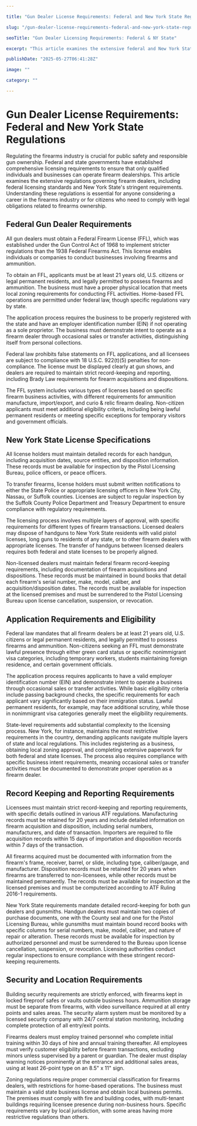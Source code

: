 ```yaml
---

title: "Gun Dealer License Requirements: Federal and New York State Regulations"

slug: "/gun-dealer-license-requirements-federal-and-new-york-state-regulations/"

seoTitle: "Gun Dealer Licensing Requirements: Federal & NY State"

excerpt: "This article examines the extensive federal and New York State regulations governing firearm dealers, including licensing requirements, security standards, and record-keeping expectations. Understanding these regulations is crucial for compliance with legal obligations in the firearms industry."

publishDate: "2025-05-27T06:41:28Z"

image: ""

category: ""

---
```



# Gun Dealer License Requirements: Federal and New York State Regulations

Regulating the firearms industry is crucial for public safety and responsible gun ownership. Federal and state governments have established comprehensive licensing requirements to ensure that only qualified individuals and businesses can operate firearm dealerships. This article examines the extensive regulations governing firearm dealers, including federal licensing standards and New York State's stringent requirements. Understanding these regulations is essential for anyone considering a career in the firearms industry or for citizens who need to comply with legal obligations related to firearms ownership.


## Federal Gun Dealer Requirements

All gun dealers must obtain a Federal Firearm License (FFL), which was established under the Gun Control Act of 1968 to implement stricter regulations than the 1938 Federal Firearms Act. This license enables individuals or companies to conduct businesses involving firearms and ammunition.

To obtain an FFL, applicants must be at least 21 years old, U.S. citizens or legal permanent residents, and legally permitted to possess firearms and ammunition. The business must have a proper physical location that meets local zoning requirements for conducting FFL activities. Home-based FFL operations are permitted under federal law, though specific regulations vary by state.

The application process requires the business to be properly registered with the state and have an employer identification number (EIN) if not operating as a sole proprietor. The business must demonstrate intent to operate as a firearm dealer through occasional sales or transfer activities, distinguishing itself from personal collections.

Federal law prohibits false statements on FFL applications, and all licensees are subject to compliance with 18 U.S.C. 922(t)(5) penalties for non-compliance. The license must be displayed clearly at gun shows, and dealers are required to maintain strict record-keeping and reporting, including Brady Law requirements for firearm acquisitions and dispositions.

The FFL system includes various types of licenses based on specific firearm business activities, with different requirements for ammunition manufacture, import/export, and curio & relic firearm dealing. Non-citizen applicants must meet additional eligibility criteria, including being lawful permanent residents or meeting specific exceptions for temporary visitors and government officials.


## New York State License Specifications

All license holders must maintain detailed records for each handgun, including acquisition dates, source entities, and disposition information. These records must be available for inspection by the Pistol Licensing Bureau, police officers, or peace officers.

To transfer firearms, license holders must submit written notifications to either the State Police or appropriate licensing officers in New York City, Nassau, or Suffolk counties. Licenses are subject to regular inspection by the Suffolk County Police Department and Treasury Department to ensure compliance with regulatory requirements.

The licensing process involves multiple layers of approval, with specific requirements for different types of firearm transactions. Licensed dealers may dispose of handguns to New York State residents with valid pistol licenses, long guns to residents of any state, or to other firearm dealers with appropriate licenses. The transfer of handguns between licensed dealers requires both federal and state licenses to be properly aligned.

Non-licensed dealers must maintain federal firearm record-keeping requirements, including documentation of firearm acquisitions and dispositions. These records must be maintained in bound books that detail each firearm's serial number, make, model, caliber, and acquisition/disposition dates. The records must be available for inspection at the licensed premises and must be surrendered to the Pistol Licensing Bureau upon license cancellation, suspension, or revocation.


## Application Requirements and Eligibility

Federal law mandates that all firearm dealers be at least 21 years old, U.S. citizens or legal permanent residents, and legally permitted to possess firearms and ammunition. Non-citizens seeking an FFL must demonstrate lawful presence through either green card status or specific nonimmigrant visa categories, including temporary workers, students maintaining foreign residence, and certain government officials.

The application process requires applicants to have a valid employer identification number (EIN) and demonstrate intent to operate a business through occasional sales or transfer activities. While basic eligibility criteria include passing background checks, the specific requirements for each applicant vary significantly based on their immigration status. Lawful permanent residents, for example, may face additional scrutiny, while those in nonimmigrant visa categories generally meet the eligibility requirements.

State-level requirements add substantial complexity to the licensing process. New York, for instance, maintains the most restrictive requirements in the country, demanding applicants navigate multiple layers of state and local regulations. This includes registering as a business, obtaining local zoning approval, and completing extensive paperwork for both federal and state licenses. The process also requires compliance with specific business intent requirements, meaning occasional sales or transfer activities must be documented to demonstrate proper operation as a firearm dealer.


## Record Keeping and Reporting Requirements

Licensees must maintain strict record-keeping and reporting requirements, with specific details outlined in various ATF regulations. Manufacturing records must be retained for 20 years and include detailed information on firearm acquisition and disposition, including serial numbers, manufacturers, and date of transaction. Importers are required to file acquisition records within 15 days of importation and disposition records within 7 days of the transaction.

All firearms acquired must be documented with information from the firearm's frame, receiver, barrel, or slide, including type, caliber/gauge, and manufacturer. Disposition records must be retained for 20 years when firearms are transferred to non-licensees, while other records must be maintained permanently. The records must be available for inspection at the licensed premises and must be computerized according to ATF Ruling 2016-1 requirements.

New York State requirements mandate detailed record-keeping for both gun dealers and gunsmiths. Handgun dealers must maintain two copies of purchase documents, one with the County seal and one for the Pistol Licensing Bureau, while gunsmiths must maintain bound record books with specific columns for serial numbers, make, model, caliber, and nature of repair or alteration. These records must be available for inspection by authorized personnel and must be surrendered to the Bureau upon license cancellation, suspension, or revocation. Licensing authorities conduct regular inspections to ensure compliance with these stringent record-keeping requirements.


## Security and Location Requirements

Building security requirements are strictly enforced, with firearms kept in locked fireproof safes or vaults outside business hours. Ammunition storage must be separate from firearms, with video surveillance required at all entry points and sales areas. The security alarm system must be monitored by a licensed security company with 24/7 central station monitoring, including complete protection of all entry/exit points.

Firearms dealers must employ trained personnel who complete initial training within 30 days of hire and annual training thereafter. All employees must verify customer eligibility before firearm transactions, excluding minors unless supervised by a parent or guardian. The dealer must display warning notices prominently at the entrance and additional sales areas, using at least 26-point type on an 8.5" x 11" sign.

Zoning regulations require proper commercial classification for firearms dealers, with restrictions for home-based operations. The business must maintain a valid state business license and obtain local business permits. The premises must comply with fire and building codes, with multi-tenant buildings requiring licensee presence during non-business hours. Specific requirements vary by local jurisdiction, with some areas having more restrictive regulations than others.

